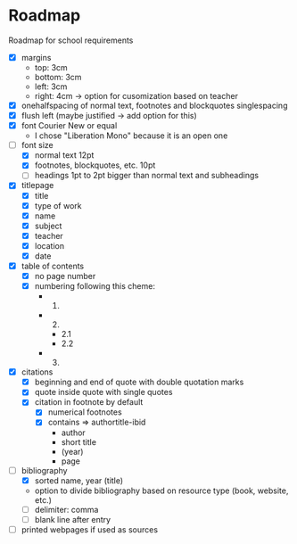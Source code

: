 # Roadmap

Roadmap for school requirements

- [x] margins
    - top: 3cm
    - bottom: 3cm
    - left: 3cm
    - right: 4cm -> option for cusomization based on teacher
- [x] onehalfspacing of normal text, footnotes and blockquotes singlespacing
- [x] flush left (maybe justified -> add option for this)
- [x] font Courier New or equal
    - I chose "Liberation Mono" because it is an open one
- [ ] font size
    - [x] normal text 12pt
    - [x] footnotes, blockquotes, etc. 10pt
    - [ ] headings 1pt to 2pt bigger than normal text and subheadings
- [x] titlepage
    - [x] title
    - [x] type of work
    - [x] name
    - [x] subject
    - [x] teacher
    - [x] location
    - [x] date
- [x] table of contents
    - [x] no page number
    - [x] numbering following this cheme:
        - 1.
        - 2.
            - 2.1
            - 2.2
        - 3.
- [x] citations
    - [x] beginning and end of quote with double quotation marks
    - [x] quote inside quote with single quotes
    - [x] citation in footnote by default
        - [x] numerical footnotes
        - [x] contains => authortitle-ibid
            - author
            - short title
            - (year)
            - page
- [ ] bibliography
    - [x] sorted name, year (title)
    - option to divide bibliography based on resource type (book, website, etc.)
    - [ ] delimiter: comma
    - [ ] blank line after entry
- [ ] printed webpages if used as sources